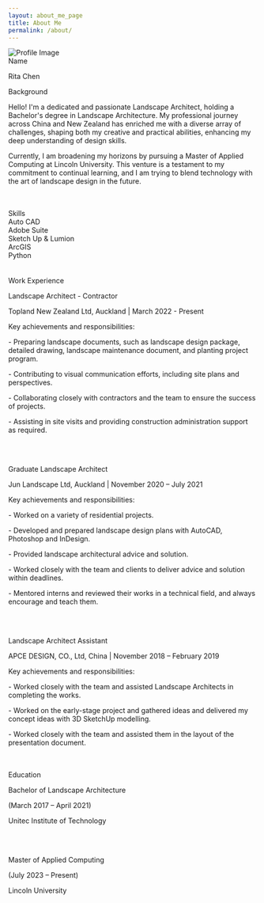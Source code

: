```yaml
---
layout: about_me_page
title: About Me
permalink: /about/
---
```


<div class="profile-container">
  <img src="{{ site.baseurl }}/assets/images/about/me.png" alt="Profile Image" class="profile-image">
</div>
<div class="container about-section">
  <span class="h2">Name</span>
  <p class="about-name">Rita Chen</p>
  <span class="h2">Background</span>
  <p class="about-background">
    Hello! I'm a dedicated and passionate Landscape Architect, holding a Bachelor's degree in Landscape Architecture. 
    My professional journey across China and New Zealand has enriched me with a diverse array of challenges, shaping both my creative and practical abilities, enhancing my deep understanding of design skills. </p>
    <p>Currently, I am broadening my horizons by pursuing a Master of Applied Computing at Lincoln University. This venture is a testament to my commitment to continual learning, and I am trying to blend technology with the art of landscape design in the future.</p>
    <br><br>
</div>
<div class="container about-section">
    <div class="skills-container">
        <span class="h2">Skills</span>
        <div class="skill">
            <span class="skill-name">Auto CAD</span>
            <div class="skill-level">
                <span class="square filled"></span>
                <span class="square filled"></span>
                <span class="square filled"></span>
                <span class="square"></span>
                <span class="square"></span>
            </div>
        </div>
        <div class="skill">
            <span class="skill-name">Adobe Suite</span>
            <div class="skill-level">
                <span class="square filled"></span>
                <span class="square filled"></span>
                <span class="square filled"></span>
                <span class="square filled"></span>
                <span class="square"></span>
            </div>
        </div>
        <div class="skill">
            <span class="skill-name">Sketch Up & Lumion</span>
            <div class="skill-level">
                <span class="square filled"></span>
                <span class="square filled"></span>
                <span class="square filled"></span>
                <span class="square square"></span>
                <span class="square"></span>
            </div>
        </div>
        <div class="skill">
            <span class="skill-name">ArcGIS</span>
            <div class="skill-level">
                <span class="square filled"></span>
                <span class="square filled"></span>
                <span class="square square"></span>
                <span class="square square"></span>
                <span class="square"></span>
            </div>
        </div>
        <div class="skill">
            <span class="skill-name">Python</span>
            <div class="skill-level">
                <span class="square filled"></span>
                <span class="square square"></span>
                <span class="square square"></span>
                <span class="square square"></span>
                <span class="square"></span>
                <br><br>
            </div>
        </div>
    </div>
</div>
<div class="container about-section">
    <span class="h2">Work Experience</span>
    <p class="about-workexperience">
        Landscape Architect - Contractor</p>
        <p>Topland New Zealand Ltd, Auckland | March 2022 - Present</p>
        <p class = "respon">Key achievements and responsibilities:</p>
        <p>- Preparing landscape documents, such as landscape design package, detailed drawing, landscape maintenance document, and planting project program.</p>
        <p>- Contributing to visual communication efforts, including site plans and perspectives.</p>
        <p>- Collaborating closely with contractors and the team to ensure the success of projects.</p>
        <p>- Assisting in site visits and providing construction administration support as required.</p>
        <br><br>
    <p class="about-workexperience">
        Graduate Landscape Architect</p>
        <p>Jun Landscape Ltd, Auckland | November 2020 – July 2021</p>
        <p class = "respon">Key achievements and responsibilities:</p>
        <p>- Worked on a variety of residential projects.</p>
        <p>- Developed and prepared landscape design plans with AutoCAD, Photoshop and InDesign.</p>
        <p>- Provided landscape architectural advice and solution.</p>
        <p>- Worked closely with the team and clients to deliver advice and solution within deadlines.</p>
        <p>- Mentored interns and reviewed their works in a technical field, and always encourage and teach them.</p>
        <br><br>
    <p class="about-workexperience">
        Landscape Architect Assistant</p>
        <p>APCE DESIGN, CO., Ltd, China | November 2018 – February 2019</p>
        <p class = "respon">Key achievements and responsibilities:</p>
        <p>- Worked closely with the team and assisted Landscape Architects in completing the works.</p>
        <p>- Worked on the early-stage project and gathered ideas and delivered my concept ideas with 3D SketchUp modelling.</p>
        <p>- Worked closely with the team and assisted them in the layout of the presentation document.</p>
        <br><br>
</div>
<div class="container about-section">
    <span class="h2">Education</span>
        <p class="about-Education">
        Bachelor of Landscape Architecture</p>
        <p>(March 2017 – April 2021)</p>
        <p>Unitec Institute of Technology</p>
        <br><br>
        <p>Master of Applied Computing</p>
        <p>(July 2023 – Present)</p>
        <p>Lincoln University</p>
        <br><br>